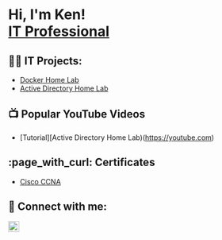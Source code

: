 <h1>Hi, I'm Ken! <br/><a href="https://www.linkedin.com/in/ken-pennell/">IT Professional</a>

<h2>👨‍💻 IT Projects:</h2>

- [Docker Home Lab](https://github.com/ken-pennell/label)
- [Active Directory Home Lab](https://github.com/ken-pennell/label)

<h2>📺 Popular YouTube Videos</h2>

- [Tutorial][Active Directory Home Lab)(https://youtube.com)

<h2>:page_with_curl: Certificates</h2>

- [Cisco CCNA](https://www.credly.com/badges/db12aa6f-3b4e-4360-a7f3-8586982e03ea/public_url)


<h2> 🤳 Connect with me:</h2>

[<img align="left" alt="JoshMadakor | LinkedIn" width="22px" src="https://cdn.jsdelivr.net/npm/simple-icons@v3/icons/linkedin.svg" />][linkedin]

[linkedin]: https://linkedin.com/in/ken-pennell

<!--
**joshmadakor1/joshmadakor1** is a ✨ _special_ ✨ repository because its `README.md` (this file) appears on your GitHub profile.

Here are some ideas to get you started:

- 🔭 I’m currently working on ...
- 🌱 I’m currently learning ...
- 👯 I’m looking to collaborate on ...
- 🤔 I’m looking for help with ...
- 💬 Ask me about ...
- 📫 How to reach me: ...
- 😄 Pronouns: ...
- ⚡ Fun fact: ...
-->
